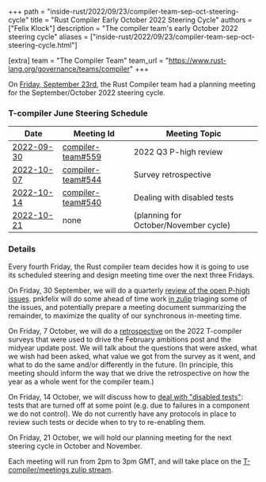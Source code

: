 +++
path = "inside-rust/2022/09/23/compiler-team-sep-oct-steering-cycle"
title = "Rust Compiler Early October 2022 Steering Cycle"
authors = ["Felix Klock"]
description = "The compiler team's early October 2022 steering cycle"
aliases = ["inside-rust/2022/09/23/compiler-team-sep-oct-steering-cycle.html"]

[extra]
team = "The Compiler Team"
team_url = "https://www.rust-lang.org/governance/teams/compiler"
+++

On [Friday, September 23rd][sep-23-zulip-archive], the Rust Compiler team had a planning meeting for the September/October 2022 steering cycle.

[sep-23-zulip-archive]: https://rust-lang.zulipchat.com/#narrow/stream/238009-t-compiler.2Fmeetings/topic/.5Bplanning.20meeting.5D.202022-09-23/near/300372578

### T-compiler June Steering Schedule

| Date           | Meeting Id            | Meeting Topic                         |
|----------------|-----------------------|---------------------------------------|
| [2022-09-30][] | [compiler-team#559][] | 2022 Q3 P-high review                 |
| [2022-10-07][] | [compiler-team#544][] | Survey retrospective                  |
| [2022-10-14][] | [compiler-team#540][] | Dealing with disabled tests           |
| [2022-10-21][] | none                  | (planning for October/November cycle) |

[2022-09-30]: https://calendar.google.com/event?action=TEMPLATE&tmeid=Mm9tM2VzOWszaWw0Z3RudWlhNzF0ZHMwbzMgNnU1cnJ0Y2U2bHJ0djA3cGZpM2RhbWdqdXNAZw&tmsrc=6u5rrtce6lrtv07pfi3damgjus%40group.calendar.google.com

[2022-10-07]: https://calendar.google.com/event?action=TEMPLATE&tmeid=NnA2bWtoaGQ5NnVudGkwdnM5aWZ1YmpqNG0gNnU1cnJ0Y2U2bHJ0djA3cGZpM2RhbWdqdXNAZw&tmsrc=6u5rrtce6lrtv07pfi3damgjus%40group.calendar.google.com

[2022-10-14]: https://calendar.google.com/event?action=TEMPLATE&tmeid=NW52ZGNhYzVrbWJxdG0yOTBpN2Q2ZmExaXIgNnU1cnJ0Y2U2bHJ0djA3cGZpM2RhbWdqdXNAZw&tmsrc=6u5rrtce6lrtv07pfi3damgjus%40group.calendar.google.com

[2022-10-21]: https://calendar.google.com/event?action=TEMPLATE&tmeid=MDJyYnJ1cGFtdWR1c2lnNjFmcHJ2b3JlODFfMjAyMjEwMjFUMTQwMDAwWiA2dTVycnRjZTZscnR2MDdwZmkzZGFtZ2p1c0Bn&tmsrc=6u5rrtce6lrtv07pfi3damgjus%40group.calendar.google.com&scp=ALL

[compiler-team#559]: https://github.com/rust-lang/compiler-team/issues/559
[compiler-team#544]: https://github.com/rust-lang/compiler-team/issues/544
[compiler-team#540]: https://github.com/rust-lang/compiler-team/issues/540

### Details

Every fourth Friday, the Rust compiler team decides how
it is going to use its scheduled steering and design meeting time over the next
three Fridays.

On Friday, 30 September, we will do a quarterly [review of the open P-high issues][compiler-team#559].
pnkfelix will do some ahead of time work [in zulip](https://rust-lang.zulipchat.com/#narrow/stream/131828-t-compiler/topic/reviewing.20P-high.20issues.202022.20.28Q3.29/near/300390068)
triaging
some of the issues, and potentially prepare a meeting document summarizing the
remainder, to maximize the quality of our synchronous in-meeting time.

On Friday, 7 October, we will do a [retrospective][compiler-team#544] on the 2022 T-compiler surveys
that were used to drive the February ambitions post and the midyear update post.
We will talk about the questions that were asked, what we wish had been asked,
what value we got from the survey as it went, and what to do the same and/or
differently in the future. (In principle, this meeting should inform the way
that we drive the retrospective on how the year as a whole went for the compiler
team.)

On Friday, 14 October, we will discuss how to [deal with "disabled tests"][compiler-team#540]:
tests that are turned off at some point (e.g. due to failures in a component we
do not control). We do not currently have any protocols in place to review such
tests or decide when to try to re-enabling them.

On Friday, 21 October, we will hold our planning meeting for the next steering
cycle in October and November.

Each meeting will run from 2pm to 3pm GMT, and will take place on the
[T-compiler/meetings zulip stream][zulip].

[zulip]: https://rust-lang.zulipchat.com/#narrow/stream/238009-t-compiler.2Fmeetings

